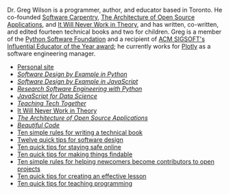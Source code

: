 Dr. Greg Wilson is a programmer, author, and educator based in Toronto.
He co-founded [Software Carpentry](https://carpentries.org),
[The Architecture of Open Source Applications](https://aosabook.org),
and [It Will Never Work in Theory](https://neverworkintheory.org),
and has written, co-written, and edited fourteen technical books and two for children.
Greg is a member of the [Python Software Foundation](https://www.python.org/psf/)
and a recipient of [ACM SIGSOFT's Influential Educator of the Year award](https://www.sigsoft.org/awards/influentialEducatorAward.html);
he currently works for [Plotly](https://plotly.com) as a software engineering manager.

- [Personal site](https://third-bit.com/)
- [*Software Design by Example in Python*](https://third-bit.com/sdxpy/)
- [*Software Design by Example in JavaScript*](https://third-bit.com/sdxjs/)
- [*Research Software Engineering with Python*](https://third-bit.com/py-rse/)
- [*JavaScript for Data Science*](https://third-bit.com/js4ds/)
- [*Teaching Tech Together*](http://teachtogether.tech/)
- [It Will Never Work in Theory](https://neverworkintheory.org/)
- [*The Architecture of Open Source Applications*](http://aosabook.org/en/index.html)
- [*Beautiful Code*](https://www.oreilly.com/library/view/beautiful-code/9780596510046/)
- [Ten simple rules for writing a technical book](https://doi.org/10.1371/journal.pcbi.1011305)
- [Twelve quick tips for software design](https://doi.org/10.1371/journal.pcbi.1009809)
- [Ten quick tips for staying safe online](https://doi.org/10.1371/journal.pcbi.1008563)
- [Ten quick tips for making things findable](https://doi.org/10.1371/journal.pcbi.1008469)
- [Ten simple rules for helping newcomers become contributors to open projects](https://doi.org/10.1371/journal.pcbi.1007296)
- [Ten quick tips for creating an effective lesson](https://doi.org/10.1371/journal.pcbi.1006915)
- [Ten quick tips for teaching programming](https://doi.org/10.1371/journal.pcbi.1006023)
